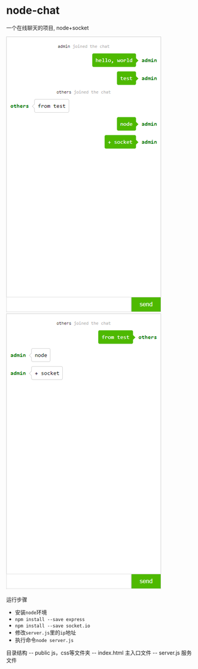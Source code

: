 # node-chat
一个在线聊天的项目, node+socket

![在线聊天](./public/imgs/1.png)
![在线聊天](./public/imgs/2.png)

运行步骤
- 安装`node`环境
- `npm install --save express`
- `npm install --save socket.io`
- 修改`server.js`里的`ip`地址
- 执行命令`node server.js`

目录结构
-- public  js，css等文件夹
-- index.html  主入口文件
-- server.js  服务文件